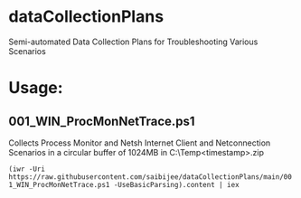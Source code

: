 # dataCollectionPlans
Semi-automated Data Collection Plans for Troubleshooting Various Scenarios


# Usage: 

## 001_WIN_ProcMonNetTrace.ps1

Collects Process Monitor and Netsh Internet Client and Netconnection Scenarios in a circular buffer of 1024MB in C:\Temp\<timestamp>.zip

`(iwr -Uri https://raw.githubusercontent.com/saibijee/dataCollectionPlans/main/001_WIN_ProcMonNetTrace.ps1 -UseBasicParsing).content | iex `
